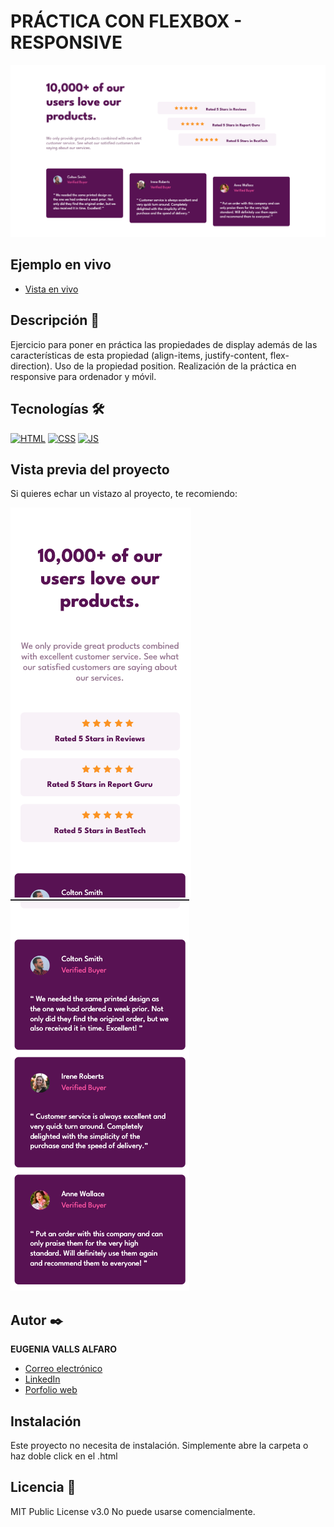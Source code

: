 # PRÁCTICA CON FLEXBOX - RESPONSIVE

![Imagen del proyecto](https://raw.githubusercontent.com/eugeniavalls/practica-flexbox2-responsive/main/src/assets/screenshots/01.png)

## Ejemplo en vivo

- [Vista en vivo](https://eugeniavalls.github.io/practica-flexbox2-responsive/)


## Descripción 📑

Ejercicio para poner en práctica las propiedades de display además de las características de esta propiedad (align-items, justify-content, flex-direction). Uso de la propiedad position. 
Realización de la práctica en responsive para ordenador y móvil. 

## Tecnologías 🛠

<!-- Iconos sacados de: https://github.com/hendrasob/badges/blob/master/README.md y https://github.com/alexandresanlim/Badges4-README.md-Profile -->

[![HTML](https://img.shields.io/badge/HTML5-E34F26?style=for-the-badge&logo=html5&logoColor=white)](https://es.wikipedia.org/wiki/HTML5)
[![CSS](https://img.shields.io/badge/CSS3-1572B6?style=for-the-badge&logo=css3&logoColor=white)](https://es.wikipedia.org/wiki/CSS)
[![JS](https://img.shields.io/badge/JavaScript-F7DF1E?style=for-the-badge&logo=javascript&logoColor=black)](https://es.wikipedia.org/wiki/JavaScript)

## Vista previa del proyecto

Si quieres echar un vistazo al proyecto, te recomiendo:

![Captura del proyecto](https://raw.githubusercontent.com/eugeniavalls/practica-flexbox2-responsive/main/src/assets/screenshots/02.png)
![Captura del proyecto](https://raw.githubusercontent.com/eugeniavalls/practica-flexbox2-responsive/main/src/assets/screenshots/03.png)


## Autor ✒️

**EUGENIA VALLS ALFARO**

- [Correo electrónico](e.vallsalfaro@gmail.com)
- [LinkedIn](https://www.linkedin.com/in/eugenia-valls-alfaro-540b1a20a)
- [Porfolio web](https://tu-dominio.com/)

## Instalación

Este proyecto no necesita de instalación. Simplemente abre la carpeta o haz doble click en el .html

## Licencia 📄

MIT Public License v3.0
No puede usarse comencialmente.
